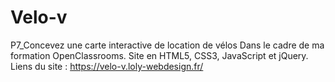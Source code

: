 # Velo-v
P7_Concevez une carte interactive de location de vélos
Dans le cadre de ma formation OpenClassrooms.
Site en HTML5, CSS3, JavaScript et jQuery.
Liens du site : https://velo-v.loly-webdesign.fr/
